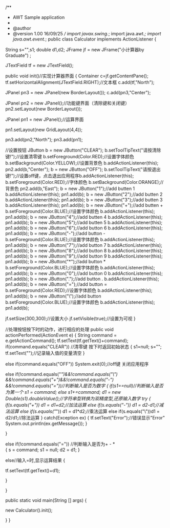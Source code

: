 /**
 * AWT Sample application
 *
 * @author 
 * @version 1.00 16/09/25
 */
import javax.swing.*;
import java.awt.*;
import java.awt.event.*;
public class Calculator implements ActionListener
{

String s="",s1;
double d1,d2;
JFrame jf = new JFrame("小计算器by Graduate") ;

JTextField tf = new JTextField();

public void init()//实现计算器界面
{
Container c=jf.getContentPane();
tf.setHorizontalAlignment(JTextField.RIGHT);//文本框
c.add(tf,"North");

JPanel pn3 = new JPanel(new BorderLayout());
c.add(pn3,"Center");

JPanel pn2 = new JPanel();//功能键界面（清除键和关闭键）
pn2.setLayout(new BorderLayout());

JPanel pn1 = new JPanel();//运算界面

pn1.setLayout(new GridLayout(4,4));

pn3.add(pn2,"North");
pn3.add(pn1);

//设置按钮
JButton b = new JButton("CLEAR");
b.setToolTipText("请按清除键!");//设置清零键
b.setForeground(Color.RED);//设置字体颜色
b.setBackground(Color.YELLOW);//设置背景色
b.addActionListener(this);
pn2.add(b,"Center");
b = new JButton("OFF");
b.setToolTipText("请按退出键!");//设置off键，点击退出应用程序b.addActionListener(this);
b.setForeground(Color.RED);//字体颜色
b.setBackground(Color.ORANGE);//背景色
pn2.add(b,"East");
b = new JButton("1");//add butten 1
b.addActionListener(this);
pn1.add(b);
b = new JButton("2");//add butten 2
b.addActionListener(this);
pn1.add(b);
b = new JButton("3");//add butten 3
b.addActionListener(this);
pn1.add(b);
b = new JButton("+");//add butten +
b.setForeground(Color.BLUE);//设置字体颜色
b.addActionListener(this);
pn1.add(b);
b = new JButton("4");//add butten 4
b.addActionListener(this);
pn1.add(b);
b = new JButton("5");//add butten 5
b.addActionListener(this);
pn1.add(b);
b = new JButton("6");//add button 6
b.addActionListener(this);
pn1.add(b);
b = new JButton("-");//add button -
b.setForeground(Color.BLUE);//设置字体颜色
b.addActionListener(this);
pn1.add(b);
b = new JButton("7");//add button 7
b.addActionListener(this);
pn1.add(b);
b = new JButton("8");//add button 8
b.addActionListener(this);
pn1.add(b);
b = new JButton("9");//add button 9
b.addActionListener(this);
pn1.add(b);
b = new JButton("*");//add button *
b.setForeground(Color.BLUE);//设置字体颜色
b.addActionListener(this);
pn1.add(b);
b = new JButton("0");//add button 0
b.addActionListener(this);
pn1.add(b);
b = new JButton(".");//add button .
b.addActionListener(this);
pn1.add(b);
b = new JButton("=");//add button =
b.setForeground(Color.RED);//设置字体颜色
b.addActionListener(this);
pn1.add(b);
b = new JButton("\\");//add button \
b.setForeground(Color.BLUE);//设置字体颜色
b.addActionListener(this);
pn1.add(b);

jf.setSize(300,300);//设置大小
jf.setVisible(true);//设置为可视
}

//处理按钮按下时的动作，进行相应的处理
public void actionPerformed(ActionEvent e)
{
String command = e.getActionCommand();
tf.setText(tf.getText()+command);
if(command.equals("CLEAR")) //清零键 按下时返回初始状态
{
s1=null;
s="";
tf.setText("");//记录输入值的变量清空
}

else if(command.equals("OFF")) System.exit(0);//off键 关闭应用程序

else if(!command.equals("*")&&!command.equals("\\")
&&!command.equals("+")&&!command.equals("-")
&&!command.equals("="))//判断输入是否为数字
{
if(s1==null)//判断输入是否为第一个
s1 = command;
else s1+=command;
d1 = new Double(s1).doubleValue();//字符串型转换为双精度型,还原输入数字
try
{
if(s.equals("+")) d1 = d1+d2;//加法运算
else if(s.equals("-")) d1 = d2-d1;//减法运算
else if(s.equals("*")) d1 = d1*d2;//乘法运算
else if(s.equals("\\"))d1 = d2/d1;//除法运算
}
catch(Exception ex)
{
tf.setText("Error");//错误显示"Error"
System.out.println(ex.getMessage());
}

}

else if(!command.equals("=")) //判断输入是否为+ - * \
{
s = command;
s1 = null;
d2 = d1;
}

else//输入=时,显示运算结果
{

tf.setText(tf.getText()+d1);

}

}

public static void main(String [] args)
{

new Calculator().init();

}
}
